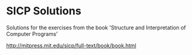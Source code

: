 SICP Solutions
==============

Solutions for the exercises from the book 'Structure and Interpretation of Computer Programs'

http://mitpress.mit.edu/sicp/full-text/book/book.html
